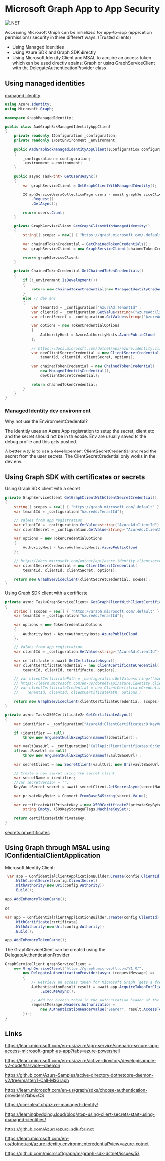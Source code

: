 # Microsoft Graph App to App Security

[![.NET](https://github.com/damienbod/MicrosoftGraphAppToAppSecurity/actions/workflows/dotnet.yml/badge.svg)](https://github.com/damienbod/MicrosoftGraphAppToAppSecurity/actions/workflows/dotnet.yml)

Accessing Microsoft Graph can be initialized for app-to-app (application permissions) security in three different ways. (Trusted clients)

- Using Managed Identities
- Using Azure SDK and Graph SDK directly
- Using Microsoft.Identity.Client and MSAL to acquire an access token which can be used directly against Graph or using GraphServiceClient with the DelegateAuthenticationProvider class

## Using managed identities

[managed identity](https://learn.microsoft.com/en-us/azure/app-service/scenario-secure-app-access-microsoft-graph-as-app?tabs=azure-powershell)

```csharp
using Azure.Identity;
using Microsoft.Graph;

namespace GraphManagedIdentity;

public class AadGraphSdkManagedIdentityAppClient
{
    private readonly IConfiguration _configuration;
    private readonly IHostEnvironment _environment;

    public AadGraphSdkManagedIdentityAppClient(IConfiguration configuration, IHostEnvironment environment)
    {
        _configuration = configuration;
        _environment = environment;
    }

    public async Task<int> GetUsersAsync()
    {
        var graphServiceClient = GetGraphClientWithManagedIdentity();

        IGraphServiceUsersCollectionPage users = await graphServiceClient.Users
            .Request()
            .GetAsync();

        return users.Count;
    }

    private GraphServiceClient GetGraphClientWithManagedIdentity()
    {
        string[] scopes = new[] { "https://graph.microsoft.com/.default" };

        var chainedTokenCredential = GetChainedTokenCredentials();
        var graphServiceClient = new GraphServiceClient(chainedTokenCredential, scopes);

        return graphServiceClient;
    }

    private ChainedTokenCredential GetChainedTokenCredentials()
    {
        if (!_environment.IsDevelopment())
        {
            return new ChainedTokenCredential(new ManagedIdentityCredential());
        }
        else // dev env
        {
            var tenantId = _configuration["AzureAd:TenantId"];
            var clientId = _configuration.GetValue<string>("AzureAd:ClientId");
            var clientSecret = _configuration.GetValue<string>("AzureAd:ClientSecret");

            var options = new TokenCredentialOptions
            {
                AuthorityHost = AzureAuthorityHosts.AzurePublicCloud
            };

            // https://docs.microsoft.com/dotnet/api/azure.identity.clientsecretcredential
            var devClientSecretCredential = new ClientSecretCredential(
                tenantId, clientId, clientSecret, options);

            var chainedTokenCredential = new ChainedTokenCredential(
                new ManagedIdentityCredential(),
                devClientSecretCredential);

            return chainedTokenCredential;
        }
    }
}
```

### Managed Identity dev environment

Why not use the EnvironmentCredential?

The identitiy uses an Azure App registration to setup the secret, client etc and the secret should not be in th ecode. Env are usually saved to the debug profile and this gets pushed.

A better way is to use a developement ClientSecretCredential and read the secret from the user secrets. The ClientSecretCredential only works in the dev env.

## Using Graph SDK with certificates or secrets

Using Graph SDK client with a secret
```csharp
private GraphServiceClient GetGraphClientWithClientSecretCredential()
{
    string[] scopes = new[] { "https://graph.microsoft.com/.default" };
    var tenantId = _configuration["AzureAd:TenantId"];

    // Values from app registration
    var clientId = _configuration.GetValue<string>("AzureAd:ClientId");
    var clientSecret = _configuration.GetValue<string>("AzureAd:ClientSecret");

    var options = new TokenCredentialOptions
    {
        AuthorityHost = AzureAuthorityHosts.AzurePublicCloud
    };

    // https://docs.microsoft.com/dotnet/api/azure.identity.clientsecretcredential
    var clientSecretCredential = new ClientSecretCredential(
        tenantId, clientId, clientSecret, options);

    return new GraphServiceClient(clientSecretCredential, scopes);
}
```

Using Graph SDK client with a certificate

```csharp
private async Task<GraphServiceClient> GetGraphClientWithClientCertificateCredentialAsync()
{
    string[] scopes = new[] { "https://graph.microsoft.com/.default" };
    var tenantId = _configuration["AzureAd:TenantId"];

    var options = new TokenCredentialOptions
    {
        AuthorityHost = AzureAuthorityHosts.AzurePublicCloud
    };

    // Values from app registration
    var clientId = _configuration.GetValue<string>("AzureAd:ClientId");

    var certififacte = await GetCertificateAsync();
    var clientCertificateCredential = new ClientCertificateCredential(
        tenantId, clientId, certififacte, options);

    // var clientCertificatePath = _configuration.GetValue<string>("AzureAd:CertificateName");
    // https://learn.microsoft.com/en-us/dotnet/api/azure.identity.clientcertificatecredential?view=azure-dotnet
    // var clientCertificateCredential = new ClientCertificateCredential(
    //    tenantId, clientId, clientCertificatePath, options);

    return new GraphServiceClient(clientCertificateCredential, scopes);
}

private async Task<X509Certificate2> GetCertificateAsync()
{
    var identifier = _configuration["AzureAd:ClientCertificates:0:KeyVaultCertificateName"];

    if (identifier == null)
        throw new ArgumentNullException(nameof(identifier));

    var vaultBaseUrl = _configuration["CallApi:ClientCertificates:0:KeyVaultUrl"];
    if(vaultBaseUrl == null)
        throw new ArgumentNullException(nameof(vaultBaseUrl));

    var secretClient = new SecretClient(vaultUri: new Uri(vaultBaseUrl), credential: new DefaultAzureCredential());

    // Create a new secret using the secret client.
    var secretName = identifier;
    //var secretVersion = "";
    KeyVaultSecret secret = await secretClient.GetSecretAsync(secretName);

    var privateKeyBytes = Convert.FromBase64String(secret.Value);

    var certificateWithPrivateKey = new X509Certificate2(privateKeyBytes,
        string.Empty, X509KeyStorageFlags.MachineKeySet);

    return certificateWithPrivateKey;
}
```

[secrets or certificates](https://learn.microsoft.com/en-us/azure/active-directory/develop/sample-v2-code#service--daemon)


## Using Graph through MSAL using IConfidentialClientApplication

Microsoft.Identity.Client: 

```csharp
 var app = ConfidentialClientApplicationBuilder.Create(config.ClientId)
    .WithClientSecret(config.ClientSecret)
    .WithAuthority(new Uri(config.Authority))
    .Build();

app.AddInMemoryTokenCache();
```
or 

```csharp
var app = ConfidentialClientApplicationBuilder.Create(config.ClientId)
    .WithCertificate(certificate)
    .WithAuthority(new Uri(config.Authority))
    .Build(); 
  
app.AddInMemoryTokenCache();
```

The GraphServiceClient can be created using the DelegateAuthenticationProvider

```csharp
GraphServiceClient graphServiceClient =
    new GraphServiceClient("https://graph.microsoft.com/V1.0/", 
        new DelegateAuthenticationProvider(async (requestMessage) =>
        {
            // Retrieve an access token for Microsoft Graph (gets a fresh token if needed).
            AuthenticationResult result = await app.AcquireTokenForClient(scopes)
                .ExecuteAsync();

            // Add the access token in the Authorization header of the API request.
            requestMessage.Headers.Authorization =
                new AuthenticationHeaderValue("Bearer", result.AccessToken);
        }));
}
```
## Links

https://learn.microsoft.com/en-us/azure/app-service/scenario-secure-app-access-microsoft-graph-as-app?tabs=azure-powershell

https://learn.microsoft.com/en-us/azure/active-directory/develop/sample-v2-code#service--daemon

https://github.com/Azure-Samples/active-directory-dotnetcore-daemon-v2/tree/master/1-Call-MSGraph

https://learn.microsoft.com/en-us/graph/sdks/choose-authentication-providers?tabs=CS

https://oceanleaf.ch/azure-managed-identity/

https://learningbydoing.cloud/blog/stop-using-client-secrets-start-using-managed-identities/

https://github.com/Azure/azure-sdk-for-net

https://learn.microsoft.com/en-us/dotnet/api/azure.identity.environmentcredential?view=azure-dotnet

https://github.com/microsoftgraph/msgraph-sdk-dotnet/issues/58